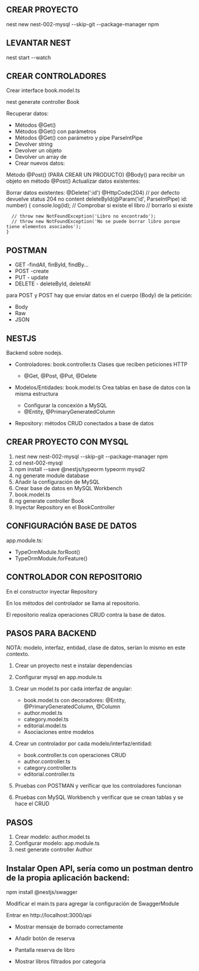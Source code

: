## CREAR PROYECTO

nest new nest-002-mysql --skip-git --package-manager npm

## LEVANTAR NEST
nest start --watch

## CREAR CONTROLADORES

Crear interface book.model.ts

nest generate controller Book

Recuperar datos:

* Métodos @Get()
* Métodos @Get() con parámetros
* Métodos @Get() con parámetro y pipe ParseIntPipe
* Devolver string
* Devolver un objeto
* Devolver un array de
* Crear nuevos datos:

Método @Post() (PARA CREAR UN PRODUCTO)
@Body() para recibir un objeto en método @Post()
Actualizar datos existentes:

Borrar datos existentes:
  @Delete(':id')
    @HttpCode(204) // por defecto devuelve status 204 no content
    deleteById(@Param('id', ParseIntPipe) id: number) 
    {
      console.log(id);
      // Comprobar si existe el libro
      // borrarlo si existe

      // throw new NotFoundException('Libro no encontrado');
      // throw new NotFoundException('No se puede borrar libro porque tiene elementos asociados');
    }

## POSTMAN

* GET -findAll, finById, findBy...
* POST -create
* PUT - update
* DELETE - deleteById, deleteAll

para POST y POST hay que enviar datos en el cuerpo (Body) de la petición:

* Body
* Raw
* JSON

## NESTJS

Backend sobre nodejs.

* Controladores: book.controller.ts Clases que reciben peticiones HTTP
  * @Get, @Post, @Put, @Delete

* Modelos/Entidades: book.model.ts Crea tablas en base de datos con la misma estructura
  * Configurar la concexión a MySQL
  * @Entity, @PrimaryGeneratedColumn

* Repository: métodos CRUD conectados a base de datos


## CREAR PROYECTO CON MYSQL

 1. nest  new nest-002-mysql --skip-git --package-manager npm
 2. cd nest-002-mysql
 3. npm install --save @nestjs/typeorm typeorm mysql2
 4. ng generate module database
 5. Añadir la configuración de MySQL
 6. Crear base de datos en MySQL Workbench
 7. book.model.ts
 8. ng generate controller Book
 9. Inyectar Repository en el BookController


 ## CONFIGURACIÓN BASE DE DATOS

app.module.ts:

* TypeOrmModule.forRoot()
* TypeOrmModule.forFeature()

## CONTROLADOR CON REPOSITORIO

En el constructor inyectar Repository

En los métodos del controlador se llama al repositorio.

El repositorio realiza operaciones CRUD contra la base de datos.

## PASOS PARA BACKEND

NOTA: modelo, interfaz, entidad, clase de datos, serían lo mismo en este contexto.

1. Crear un proyecto nest e instalar dependencias
2. Configurar mysql en app.module.ts
3. Crear un model.ts por cada interfaz de angular:
    * book.model.ts con decoradores: @Entity, @PrimaryGeneratedColumn, @Column
    * author.model.ts
    * category.model.ts
    * editorial.model.ts
    * Asociaciones entre modelos

4. Crear un controlador por cada modelo/interfaz/entidad:
    * book.controller.ts con operaciones CRUD
    * author.controller.ts 
    * category.controller.ts
    * editorial.controller.ts

5. Pruebas con POSTMAN y verificar que los controladores funcionan
6. Pruebas con MySQL Workbench y verificar que se crean tablas y se hace el CRUD

## PASOS 

1. Crear modelo: author.model.ts
2. Configurar modelo: app.module.ts
3. nest generate controller Author

## Instalar Open API, sería como un postman dentro de la propia aplicación backend:

npm install @nestjs/swagger

Modificar el main.ts para agregar la configuración de SwaggerModule

Entrar en http://localhost:3000/api



* Mostrar mensaje de borrado correctamente

* Añadir botón de reserva

* Pantalla reserva de libro

* Mostrar libros filtrados por categoria

